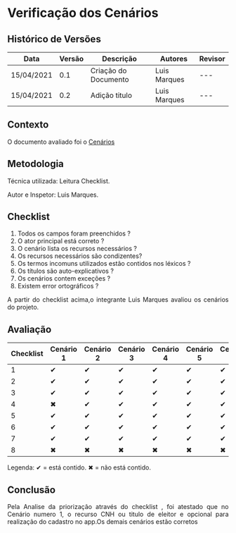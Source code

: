 # Verificação dos Cenários

## Histórico de Versões

| Data       | Versão | Descrição            | Autores      | Revisor |
| ---------- | ------ | -------------------- | ------------ | ------- |
| 15/04/2021 | 0.1    | Criação do Documento | Luis Marques | ---     |
| 15/04/2021 | 0.2    | Adição titulo        | Luis Marques | ---     |

## Contexto

<p align="justify">O documento avaliado foi o <a href = "https://requisitos-de-software.github.io/2020.2-Meu-Gov.br/Modelagem_Requisitos/Cenarios/" > Cenários </a> </p>

## Metodologia

<p align="justify">
Técnica utilizada: Leitura Checklist.</p>
Autor e Inspetor: Luis Marques.

## Checklist

1. Todos os campos foram preenchidos ?
2. O ator principal está correto ?
3. O cenário lista os recursos necessários ?
4. Os recursos necessários são condizentes?
5. Os termos incomuns utilizados estão contidos nos léxicos ?
6. Os títulos são auto-explicativos ?
7. Os cenários contem exceções ?
8. Existem error ortográficos ?

<p align="justify"> A partir do checklist acima,o integrante Luis Marques avaliou os cenários do projeto. </p>

## Avaliação

| Checklist | Cenário 1 | Cenário 2 | Cenário 3 | Cenário 4 | Cenário 5 | Cenário 6 | Cenário 7 |
| --------- | --------- | --------- | --------- | --------- | --------- | --------- | --------- |
| 1         | ✔         | ✔         | ✔         | ✔         | ✔         | ✔         | ✔         |
| 2         | ✔         | ✔         | ✔         | ✔         | ✔         | ✔         | ✔         |
| 3         | ✔         | ✔         | ✔         | ✔         | ✔         | ✔         | ✔         |
| 4         | ✖         | ✔         | ✔         | ✔         | ✔         | ✔         | ✔         |
| 5         | ✔         | ✔         | ✔         | ✔         | ✔         | ✔         | ✔         |
| 6         | ✔         | ✔         | ✔         | ✔         | ✔         | ✔         | ✔         |
| 7         | ✔         | ✔         | ✔         | ✔         | ✔         | ✔         | ✔         |
| 8         | ✖         | ✖         | ✖         | ✖         | ✖         | ✖         | ✖         |

Legenda: ✔ = está contido. ✖ = não está contido.

## Conclusão

<p align="justify"> Pela Analise da priorização através do checklist , foi atestado que no Cenário numero 1, o recurso CNH ou titulo de eleitor e opcional para realização do cadastro no app.Os demais cenários estão corretos </p>
